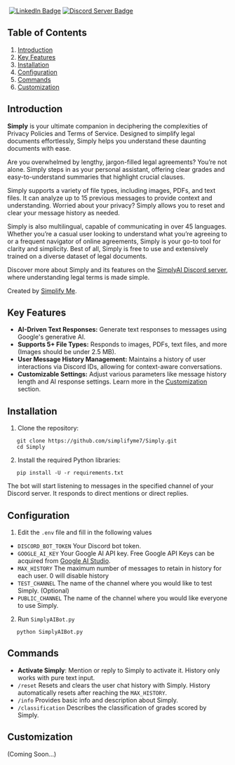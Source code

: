 <a target="_blank" href="https://discord.com/oauth2/authorize?client_id=1161496541421391884"><img src="https://dcbadge.limes.pink/api/shield/1161496541421391884?bot=true" alt="" /></a>
<a target="_blank" href="https://www.linkedin.com/in/aarush-kumar-32a414301/"><img src="https://img.shields.io/badge/LinkedIn-0077B5?style=for-the-badge&logo=linkedin&logoColor=white" alt="LinkedIn Badge" /></a>
<a target="_blank" href="https://discord.gg/eaEURGYM8S"><img src="https://dcbadge.limes.pink/api/server/eaEURGYM8S" alt="Discord Server Badge" /></a>

## Table of Contents
1. [Introduction](#introduction)
2. [Key Features](#key-features)
3. [Installation](#installation)
4. [Configuration](#configuration)
5. [Commands](#commands)
6. [Customization](#customization)

## Introduction

**Simply** is your ultimate companion in deciphering the complexities of Privacy Policies and Terms of Service. Designed to simplify legal documents effortlessly, Simply helps you understand these daunting documents with ease.

Are you overwhelmed by lengthy, jargon-filled legal agreements? You’re not alone. Simply steps in as your personal assistant, offering clear grades and easy-to-understand summaries that highlight crucial clauses.

Simply supports a variety of file types, including images, PDFs, and text files. It can analyze up to 15 previous messages to provide context and understanding. Worried about your privacy? Simply allows you to reset and clear your message history as needed.

Simply is also multilingual, capable of communicating in over 45 languages. Whether you’re a casual user looking to understand what you’re agreeing to or a frequent navigator of online agreements, Simply is your go-to tool for clarity and simplicity. Best of all, Simply is free to use and extensively trained on a diverse dataset of legal documents.

Discover more about Simply and its features on the [SimplyAI Discord server](https://discord.gg/jDGJms44Cw), where understanding legal terms is made simple.

Created by [Simplify Me](https://simplify-me.com/simply/).

## Key Features

- **AI-Driven Text Responses:** Generate text responses to messages using Google's generative AI.
- **Supports 5+ File Types:** Responds to images, PDFs, text files, and more (Images should be under 2.5 MB).
- **User Message History Management:** Maintains a history of user interactions via Discord IDs, allowing for context-aware conversations.
- **Customizable Settings:** Adjust various parameters like message history length and AI response settings. Learn more in the [Customization](#customization) section.

## Installation

1. Clone the repository:  
```
   git clone https://github.com/simplifyme7/Simply.git
   cd Simply
```
2. Install the required Python libraries:

```
   pip install -U -r requirements.txt
```
The bot will start listening to messages in the specified channel of your Discord server. It responds to direct mentions or direct replies.

## Configuration

1. Edit the `.env` file and fill in the following values

- `DISCORD_BOT_TOKEN` Your Discord bot token.
- `GOOGLE_AI_KEY` Your Google AI API key. Free Google API Keys can be acquired from [Google AI Studio](https://aistudio.google.com/app/apikey).
- `MAX_HISTORY` The maximum number of messages to retain in history for each user. 0 will disable history
- `TEST_CHANNEL` The name of the channel where you would like to test Simply. (Optional)
- `PUBLIC_CHANNEL` The name of the channel where you would like everyone to use Simply.

2. Run `SimplyAIBot.py`
```
   python SimplyAIBot.py
```
   
## Commands

- **Activate Simply**: Mention or reply to Simply to activate it. History only works with pure text input.
- `/reset` Resets and clears the user chat history with Simply. History automatically resets after reaching the `MAX_HISTORY`.
- `/info` Provides basic info and description about Simply.
- `/classification` Describes the classification of grades scored by Simply.

## Customization

(Coming Soon...)
